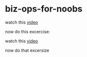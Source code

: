 # biz-ops-for-noobs

watch this [video](http://youtube.com/dgasdhgash)

now do this excercise:

watch this [video](http://coursera.com/dgasdhgash)

now do that excersize
